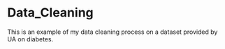 # Data_Cleaning
This is an example of my data cleaning process on a dataset provided by UA on diabetes. 
